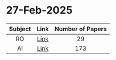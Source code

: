 # 27-Feb-2025

| Subject | Link | Number of Papers |
|:-----:|:----:|:----------------:|
| RO | [Link](https://github.com/KJaebye/EmbodiedAI-Robotics-arXiv-Daily-Reporter/tree/main/27-Feb-2025/RO) | 29 |
| AI | [Link](https://github.com/KJaebye/EmbodiedAI-Robotics-arXiv-Daily-Reporter/tree/main/27-Feb-2025/AI) | 173 |
